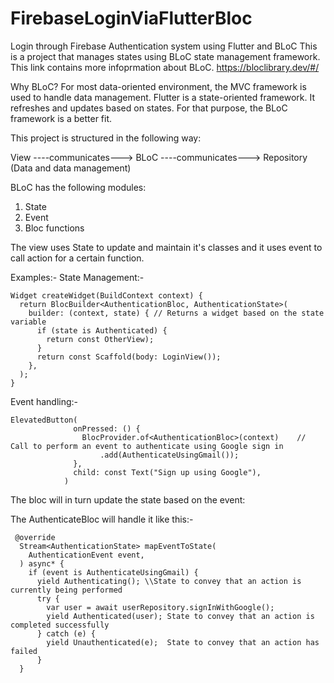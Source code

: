 # FirebaseLoginViaFlutterBloc
Login through Firebase Authentication system using Flutter and BLoC
This is a project that manages states using BLoC state management framework. This link contains more infoprmation about BLoC.
https://bloclibrary.dev/#/

Why BLoC?
For most data-oriented environment, the MVC framework is used to handle data management. Flutter is a state-oriented framework. It refreshes and updates based on states. 
For that purpose, the BLoC framework is a better fit. 

This project is structured in the following way: 

View ----communicates---> BLoC ----communicates---> Repository (Data and data management)

BLoC has the following modules: 

1) State
2) Event
3) Bloc functions

The view uses State to update and maintain it's classes and it uses event to call action for a certain function. 

Examples:-
  State Management:- 

    Widget createWidget(BuildContext context) {
      return BlocBuilder<AuthenticationBloc, AuthenticationState>( 
        builder: (context, state) { // Returns a widget based on the state variable
          if (state is Authenticated) {
            return const OtherView);
          }
          return const Scaffold(body: LoginView());
        },
      );
    }
  
  Event handling:- 
  
    ElevatedButton(
                  onPressed: () {
                    BlocProvider.of<AuthenticationBloc>(context)    // Call to perform an event to authenticate using Google sign in
                        .add(AuthenticateUsingGmail());          
                  },
                  child: const Text("Sign up using Google"),
                )
              
The bloc will in turn update the state based on the event:

The AuthenticateBloc will handle it like this:- 

     @override
      Stream<AuthenticationState> mapEventToState(
        AuthenticationEvent event,
      ) async* {
        if (event is AuthenticateUsingGmail) {
          yield Authenticating(); \\State to convey that an action is currently being performed
          try {
            var user = await userRepository.signInWithGoogle();
            yield Authenticated(user); State to convey that an action is completed successfully
          } catch (e) {
            yield Unauthenticated(e);  State to convey that an action has failed
          }
      }
